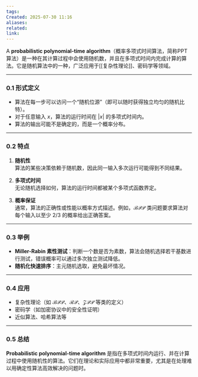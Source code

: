 ```yaml
---
tags: 
Created: 2025-07-30 11:16
aliases: 
related: 
link:
---
```

A **probabilistic polynomial-time algorithm**（概率多项式时间算法，简称PPT算法）是一种在其计算过程中会使用随机数，并且在多项式时间内完成计算的算法。它是随机算法中的一种，广泛应用于[[复杂性理论]]、密码学等领域。

---

### 0.1 形式定义

- 算法在每一步可以访问一个“随机位源”（即可以随时获得独立均匀的随机比特）。
- 对于任意输入 $x$，算法的运行时间在 $|x|$ 的多项式时间内。
- 算法的输出可能不是确定的，而是一个概率分布。

---

### 0.2 特点

1. **随机性**  
   算法的某些决策依赖于随机数，因此同一输入多次运行可能得到不同结果。

2. **多项式时间**  
   无论随机选择如何，算法的运行时间都被某个多项式函数界定。

3. **概率保证**  
   通常，算法的正确性或性能以概率方式描述。例如，$\mathcal{BPP}$ 类问题要求算法对每个输入以至少 $2/3$ 的概率给出正确答案。


---

### 0.3 举例

- **Miller-Rabin 素性测试**：判断一个数是否为素数，算法会随机选择若干基数进行测试，错误概率可以通过多次独立测试降低。
- **随机化快速排序**：主元随机选取，避免最坏情况。

---

### 0.4 应用

- 复杂性理论（如 $\mathcal{BPP}$、$\mathcal{RP}$、$\mathcal{ZPP}$ 等类的定义）
- 密码学（如加密协议中的安全性证明）
- 近似算法、哈希算法等

---

### 0.5 总结

**Probabilistic polynomial-time algorithm** 是指在多项式时间内运行、并在计算过程中使用随机性的算法。它们在理论和实际应用中都非常重要，尤其是在处理难以用确定性算法高效解决的问题时。

